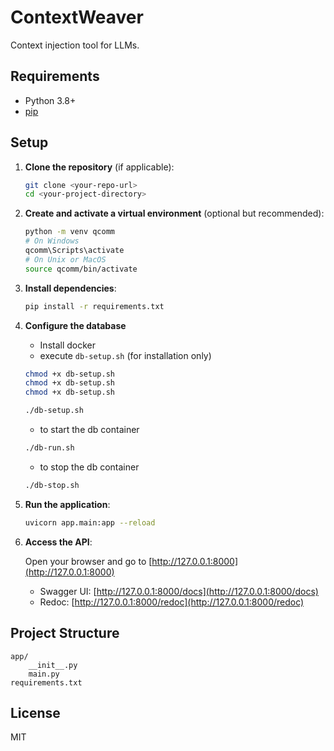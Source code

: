 # ContextWeaver
Context injection tool for LLMs.


## Requirements

- Python 3.8+
- [pip](https://pip.pypa.io/en/stable/)

## Setup

1. **Clone the repository** (if applicable):

   ```sh
   git clone <your-repo-url>
   cd <your-project-directory>
   ```

2. **Create and activate a virtual environment** (optional but recommended):

   ```sh
   python -m venv qcomm
   # On Windows
   qcomm\Scripts\activate
   # On Unix or MacOS
   source qcomm/bin/activate
   ```

3. **Install dependencies**:

   ```sh
   pip install -r requirements.txt
   ```

4. **Configure the database**

   - Install docker
   - execute `db-setup.sh` (for installation only)
   ```sh
   chmod +x db-setup.sh
   chmod +x db-setup.sh
   chmod +x db-setup.sh

   ./db-setup.sh
   ```

   - to start the db container
   ```sh
   ./db-run.sh
   ```

   - to stop the db container
   ```sh
   ./db-stop.sh
   ```

4. **Run the application**:

   ```sh
   uvicorn app.main:app --reload
   ```

5. **Access the API**:

   Open your browser and go to [http://127.0.0.1:8000](http://127.0.0.1:8000)

   - Swagger UI: [http://127.0.0.1:8000/docs](http://127.0.0.1:8000/docs)
   - Redoc: [http://127.0.0.1:8000/redoc](http://127.0.0.1:8000/redoc)

## Project Structure

```
app/
    __init__.py
    main.py
requirements.txt
```

## License

MIT
